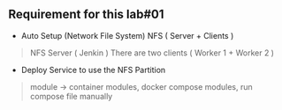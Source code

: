 ## Requirement for this lab#01 
- Auto Setup (Network File System) NFS ( Server + Clients )
> NFS Server ( Jenkin )
> There are two clients ( Worker 1 + Worker 2 )

- Deploy Service to use the NFS Partition 
> module -> container modules, docker compose modules, run compose file manually 